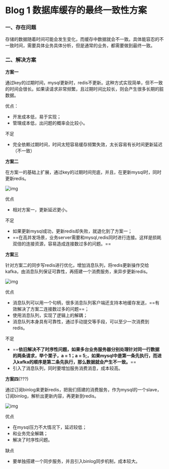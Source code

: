# Blog 1 数据库缓存的最终一致性方案

### 一、存在问题

存储的数据随着时间可能会发生变化，而缓存中数据就会不一致。具体能容忍的不一致时间，需要具体业务具体分析，但是通常的业务，都需要做到最终一致。

### 二、解决方案

**方案一**

通过key的过期时间，mysql更新时，redis不更新。这种方式实现简单，但不一致的时间会很长。如果读请求非常频繁，且过期时间比较长，则会产生很多长期的脏数据。

优点：

- 开发成本低，易于实现；
- 管理成本低，出问题的概率会比较小。

不足

- 完全依赖过期时间，时间太短容易缓存频繁失效，太长容易有长时间更新延迟（不一致）

**方案二**

在方案一的基础上扩展，通过key的过期时间兜底，并且，在更新mysql时，同时更新redis。

![img](https://mmbiz.qpic.cn/mmbiz_jpg/SJm51egHPPHq5twbP9AtGufqpAUDqVcgZyNKSOCYkwh8BeLET1DrICyciaFAfTLVGLo1gria5r9MYTnnzQEvxs9A/640?wx_fmt=jpeg&tp=webp&wxfrom=5&wx_lazy=1&wx_co=1)

优点

- 相对方案一，更新延迟更小。

不足

- 如果更新mysql成功，更新redis却失败，就退化到了方案一；
- ==在高并发场景，业务server需要和mysql,redis同时进行连接。这样是损耗双倍的连接资源，容易造成连接数过多的问题。==

**方案三**

针对方案二的同步写redis进行优化，增加消息队列，将redis更新操作交给kafka，由消息队列保证可靠性，再搭建一个消费服务，来异步更新redis。

![img](https://mmbiz.qpic.cn/mmbiz_jpg/SJm51egHPPHq5twbP9AtGufqpAUDqVcgmJJQItqVIOm0SQGm575voqVXjRKlkEPq29S6uhWRZXCIL4COA22XnA/640?wx_fmt=jpeg&tp=webp&wxfrom=5&wx_lazy=1&wx_co=1)

优点

- 消息队列可以用一个句柄，很多消息队列客户端还支持本地缓存发送，==有效解决了方案二连接数过多的问题==；
- 使用消息队列，实现了逻辑上的解耦；
- 消息队列本身具有可靠性，通过手动提交等手段，可以至少一次消费到redis。

不足

- ==**依旧解决不了时序性问题，如果多台业务服务器分别处理针对同一行数据的两条请求，举个栗子，a = 1；a = 5;，如果mysql中是第一条先执行，而进入kafka的顺序是第二条先执行，那么数据就会产生不一致。**==
- 引入了消息队列，同时要增加服务消费消息，成本较高。

**方案四**(???)

通过订阅binlog来更新redis，把我们搭建的消费服务，作为mysql的一个slave，订阅binlog，解析出更新内容，再更新到redis。

![img](https://mmbiz.qpic.cn/mmbiz_jpg/SJm51egHPPHq5twbP9AtGufqpAUDqVcgicFArwKyVia2ISCLC3kficfY5lQLTH4Yxo1BIIHjTYACwUszj1XFEicGKQ/640?wx_fmt=jpeg&tp=webp&wxfrom=5&wx_lazy=1&wx_co=1)

优点

- 在mysql压力不大情况下，延迟较低；
- 和业务完全解耦；
- 解决了时序性问题。

缺点

- 要单独搭建一个同步服务，并且引入binlog同步机制，成本较大。
